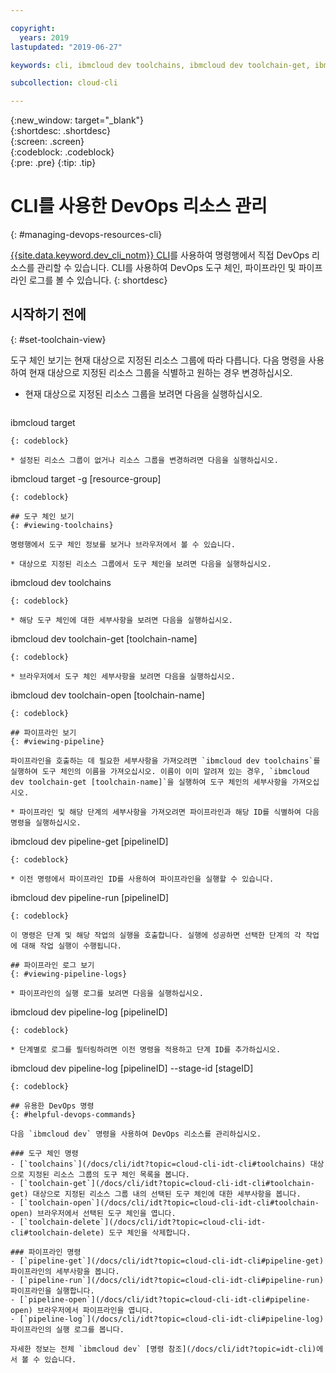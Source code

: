 ```yaml
---

copyright:
  years: 2019
lastupdated: "2019-06-27"

keywords: cli, ibmcloud dev toolchains, ibmcloud dev toolchain-get, ibmcloud dev toolchain-delete, ibmcloud dev toolchain-open, ibmcloud dev pipeline-get, ibmcloud dev pipeline-invoke, ibmcloud dev pipeline-log, ibmcloud dev pipeline-open, ibmcloud dev, cli blog, cli video, cli reference

subcollection: cloud-cli

---
```


{:new_window: target="_blank"}  
{:shortdesc: .shortdesc}  
{:screen: .screen}  
{:codeblock: .codeblock}  
{:pre: .pre}
{:tip: .tip}

# CLI를 사용한 DevOps 리소스 관리
{: #managing-devops-resources-cli}

[{{site.data.keyword.dev_cli_notm}} CLI](/docs/cli?topic=cloud-cli-getting-started)를 사용하여 명령행에서 직접 DevOps 리소스를 관리할 수 있습니다. CLI를 사용하여 DevOps 도구 체인, 파이프라인 및 파이프라인 로그를 볼 수 있습니다.
{: shortdesc}

## 시작하기 전에
{: #set-toolchain-view}

도구 체인 보기는 현재 대상으로 지정된 리소스 그룹에 따라 다릅니다. 다음 명령을 사용하여 현재 대상으로 지정된 리소스 그룹을 식별하고 원하는 경우 변경하십시오.

* 현재 대상으로 지정된 리소스 그룹을 보려면 다음을 실행하십시오.
  ```
ibmcloud target
  ``` 
  {: codeblock}

* 설정된 리소스 그룹이 없거나 리소스 그룹을 변경하려면 다음을 실행하십시오. 
  ```
  ibmcloud target -g [resource-group]
  ```
  {: codeblock}

## 도구 체인 보기
{: #viewing-toolchains}

명령행에서 도구 체인 정보를 보거나 브라우저에서 볼 수 있습니다.

* 대상으로 지정된 리소스 그룹에서 도구 체인을 보려면 다음을 실행하십시오.
  ```
  ibmcloud dev toolchains
  ```
  {: codeblock}

* 해당 도구 체인에 대한 세부사항을 보려면 다음을 실행하십시오.
  ```
  ibmcloud dev toolchain-get [toolchain-name]
  ```
  {: codeblock}

* 브라우저에서 도구 체인 세부사항을 보려면 다음을 실행하십시오.
  ```
  ibmcloud dev toolchain-open [toolchain-name]
  ```
  {: codeblock}  

## 파이프라인 보기
{: #viewing-pipeline}

파이프라인을 호출하는 데 필요한 세부사항을 가져오려면 `ibmcloud dev toolchains`를 실행하여 도구 체인의 이름을 가져오십시오. 이름이 이미 알려져 있는 경우, `ibmcloud dev toolchain-get [toolchain-name]`을 실행하여 도구 체인의 세부사항을 가져오십시오. 

* 파이프라인 및 해당 단계의 세부사항을 가져오려면 파이프라인과 해당 ID를 식별하여 다음 명령을 실행하십시오.
  ```
  ibmcloud dev pipeline-get [pipelineID]
  ```
  {: codeblock}

* 이전 명령에서 파이프라인 ID를 사용하여 파이프라인을 실행할 수 있습니다.
  ```
  ibmcloud dev pipeline-run [pipelineID]
  ```
  {: codeblock}

  이 명령은 단계 및 해당 작업의 실행을 호출합니다. 실행에 성공하면 선택한 단계의 각 작업에 대해 작업 실행이 수행됩니다.

## 파이프라인 로그 보기
{: #viewing-pipeline-logs}

* 파이프라인의 실행 로그를 보려면 다음을 실행하십시오.
  ```
  ibmcloud dev pipeline-log [pipelineID]
  ```
  {: codeblock}

* 단계별로 로그를 필터링하려면 이전 명령을 적용하고 단계 ID를 추가하십시오.
  ```
  ibmcloud dev pipeline-log [pipelineID] --stage-id [stageID]
  ```
  {: codeblock}

## 유용한 DevOps 명령
{: #helpful-devops-commands}

다음 `ibmcloud dev` 명령을 사용하여 DevOps 리소스를 관리하십시오.

### 도구 체인 명령
- [`toolchains`](/docs/cli/idt?topic=cloud-cli-idt-cli#toolchains) 대상으로 지정된 리소스 그룹의 도구 체인 목록을 봅니다.
- [`toolchain-get`](/docs/cli/idt?topic=cloud-cli-idt-cli#toolchain-get) 대상으로 지정된 리소스 그룹 내의 선택된 도구 체인에 대한 세부사항을 봅니다.
- [`toolchain-open`](/docs/cli/idt?topic=cloud-cli-idt-cli#toolchain-open) 브라우저에서 선택된 도구 체인을 엽니다.
- [`toolchain-delete`](/docs/cli/idt?topic=cloud-cli-idt-cli#toolchain-delete) 도구 체인을 삭제합니다.

### 파이프라인 명령
- [`pipeline-get`](/docs/cli/idt?topic=cloud-cli-idt-cli#pipeline-get) 파이프라인의 세부사항을 봅니다.
- [`pipeline-run`](/docs/cli/idt?topic=cloud-cli-idt-cli#pipeline-run) 파이프라인을 실행합니다.
- [`pipeline-open`](/docs/cli/idt?topic=cloud-cli-idt-cli#pipeline-open) 브라우저에서 파이프라인을 엽니다.
- [`pipeline-log`](/docs/cli/idt?topic=cloud-cli-idt-cli#pipeline-log) 파이프라인의 실행 로그를 봅니다.

자세한 정보는 전체 `ibmcloud dev` [명령 참조](/docs/cli/idt?topic=idt-cli)에서 볼 수 있습니다.
